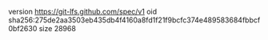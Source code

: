 version https://git-lfs.github.com/spec/v1
oid sha256:275de2aa3503eb435db4f4160a8fd1f21f9bcfc374e489583684fbbcf0bf2630
size 28968
